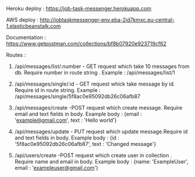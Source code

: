 Heroku deploy : https://job-task-messenger.herokuapp.com

AWS deploy : http://jobtaskmessenger-env.eba-2jd7kmxc.eu-central-1.elasticbeanstalk.com

Documentation : https://www.getpostman.com/collections/bf8b07920e923719cf62

Routes : 
1. /api/messages/list/:number - GET request which take 10 messages from db. Require number in route string . 
        Example : /api/messages/list/1

2. /api/messages/single/:id - GET request whick take message by id. Require id in route string.
        Example : /api/messages/single/5f8ac0e95092db26c06afb87 

3. /api/messages/create -POST request which create message. Require email and text fields in body.
         Example body : {email : 'example@gmail.com', text : 'Hello world'}

4. /api/messages/update - PUT request which update message.Require id and text fields in body.
        Example body : {id : '5f8ac0e95092db26c06afb87', text : 'Changed message'}

5. /api/users/create -POST request which create user in collection . Require name and email in body.
        Example body : {name: 'ExampleUser', email : 'exampleuser@gmail.com'}